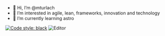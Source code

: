 - 👋 Hi, I’m @mturlach
- 👀 I’m interested in agile, lean, frameworks, innovation and technology
- 🌱 I’m currently learning astro

[![Code style: black](https://img.shields.io/badge/code%20style-black-000000.svg)](https://github.com/psf/black)
![Editor](https://img.shields.io/badge/editor-vim-black)

<!---
mturlach/mturlach is a ✨ special ✨ repository because its `README.md` (this file) appears on your GitHub profile.
You can click the Preview link to take a look at your changes.
--->
